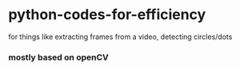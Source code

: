 # python-codes-for-efficiency
for things like extracting frames from a video, detecting circles/dots

### mostly based on openCV
